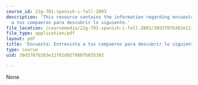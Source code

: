 ```yaml
---
course_id: 21g-701-spanish-i-fall-2003
description: 'This resource contains the information regarding encuesta: entrevista
  a tus compaeros para descubrir lo siguiente.'
file_location: /coursemedia/21g-701-spanish-i-fall-2003/39d3707b383e11f62d927808fb035392_MIT21G_701F03_22encues.pdf
file_type: application/pdf
layout: pdf
title: 'Encuesta: Entrevista a tus compaeros para descubrir lo siguiente'
type: course
uid: 39d3707b383e11f62d927808fb035392

---
```

None